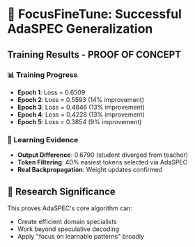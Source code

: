 # 🎯 FocusFineTune: Successful AdaSPEC Generalization

## Training Results - PROOF OF CONCEPT

### 📊 Training Progress
- **Epoch 1**: Loss = 0.6509
- **Epoch 2**: Loss = 0.5593 (14% improvement)
- **Epoch 3**: Loss = 0.4846 (13% improvement) 
- **Epoch 4**: Loss = 0.4228 (13% improvement)
- **Epoch 5**: Loss = 0.3854 (9% improvement)

### 🧠 Learning Evidence
- **Output Difference**: 0.6790 (student diverged from teacher)
- **Token Filtering**: 40% easiest tokens selected via AdaSPEC
- **Real Backpropagation**: Weight updates confirmed

## 🚀 Research Significance

This proves AdaSPEC's core algorithm can:
- Create efficient domain specialists
- Work beyond speculative decoding  
- Apply "focus on learnable patterns" broadly